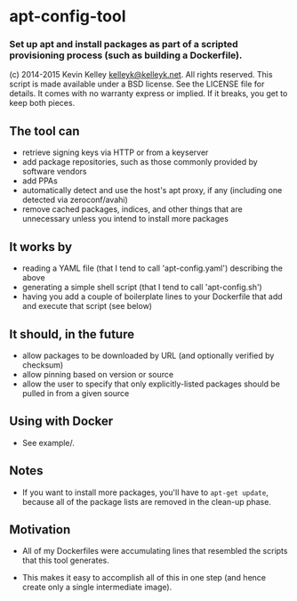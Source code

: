 # apt-config-tool
### Set up apt and install packages as part of a scripted provisioning process (such as building a Dockerfile).

(c) 2014-2015 Kevin Kelley <kelleyk@kelleyk.net>.  All rights reserved.
This script is made available under a BSD license.  See the LICENSE file for details.
It comes with no warranty express or implied.  If it breaks, you get to keep both pieces.

## The tool can

  - retrieve signing keys via HTTP or from a keyserver
  - add package repositories, such as those commonly provided by software vendors
  - add PPAs
  - automatically detect and use the host's apt proxy, if any (including one detected via zeroconf/avahi)
  - remove cached packages, indices, and other things that are unnecessary unless you intend to install more packages

## It works by

  - reading a YAML file (that I tend to call 'apt-config.yaml') describing the above
  - generating a simple shell script (that I tend to call 'apt-config.sh')
  - having you add a couple of boilerplate lines to your Dockerfile that add and execute that script (see below)

## It should, in the future

  - allow packages to be downloaded by URL (and optionally verified by checksum)
  - allow pinning based on version or source
  - allow the user to specify that only explicitly-listed packages should be pulled in from a given source

## Using with Docker

  - See example/.

## Notes

  - If you want to install more packages, you'll have to `apt-get update`, because all of the
    package lists are removed in the clean-up phase.

## Motivation

  - All of my Dockerfiles were accumulating lines that resembled the scripts that this tool
    generates.

  - This makes it easy to accomplish all of this in one step (and hence create only a single
    intermediate image).
